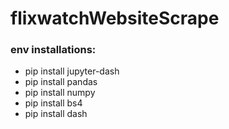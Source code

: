 # flixwatchWebsiteScrape

### env installations:
* pip install jupyter-dash
* pip install pandas
* pip install numpy
* pip install bs4
* pip install dash
